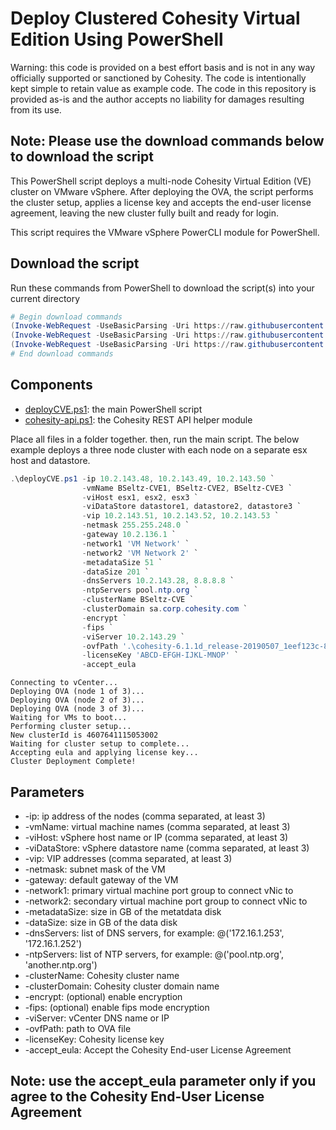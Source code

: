 # Deploy Clustered Cohesity Virtual Edition Using PowerShell

Warning: this code is provided on a best effort basis and is not in any way officially supported or sanctioned by Cohesity. The code is intentionally kept simple to retain value as example code. The code in this repository is provided as-is and the author accepts no liability for damages resulting from its use.

## Note: Please use the download commands below to download the script

This PowerShell script deploys a multi-node Cohesity Virtual Edition (VE) cluster on VMware vSphere. After deploying the OVA, the script performs the cluster setup, applies a license key and accepts the end-user license agreement, leaving the new cluster fully built and ready for login.

This script requires the VMware vSphere PowerCLI module for PowerShell.

## Download the script

Run these commands from PowerShell to download the script(s) into your current directory

```powershell
# Begin download commands
(Invoke-WebRequest -UseBasicParsing -Uri https://raw.githubusercontent.com/bseltz-cohesity/scripts/master/powershell/deployCVE/deployCVE.ps1).content | Out-File deployCVE.ps1; (Get-Content deployCVE.ps1) | Set-Content deployCVE.ps1
(Invoke-WebRequest -UseBasicParsing -Uri https://raw.githubusercontent.com/bseltz-cohesity/scripts/master/powershell/deployCVE/cohesity-deploy-api.ps1).content | Out-File cohesity-deploy-api.ps1; (Get-Content cohesity-deploy-api.ps1) | Set-Content cohesity-deploy-api.ps1
(Invoke-WebRequest -UseBasicParsing -Uri https://raw.githubusercontent.com/bseltz-cohesity/scripts/master/powershell/deployCVE/example-deployCVE.ps1).content | Out-File example-deployCVE.ps1; (Get-Content example-deployCVE.ps1) | Set-Content example-deployCVE.ps1
# End download commands
```

## Components

* [deployCVE.ps1](https://raw.githubusercontent.com/bseltz-cohesity/scripts/master/powershell/deployCVE/deployCVE.ps1): the main PowerShell script
* [cohesity-api.ps1](https://raw.githubusercontent.com/bseltz-cohesity/scripts/master/powershell/cohesity-api/cohesity-api.ps1): the Cohesity REST API helper module

Place all files in a folder together. then, run the main script. The below example deploys a three node cluster with each node on a separate esx host and datastore.

```powershell
.\deployCVE.ps1 -ip 10.2.143.48, 10.2.143.49, 10.2.143.50 `
                -vmName BSeltz-CVE1, BSeltz-CVE2, BSeltz-CVE3 `
                -viHost esx1, esx2, esx3 `
                -viDataStore datastore1, datastore2, datastore3 `
                -vip 10.2.143.51, 10.2.143.52, 10.2.143.53 `
                -netmask 255.255.248.0 `
                -gateway 10.2.136.1 `
                -network1 'VM Network' `
                -network2 'VM Network 2' `
                -metadataSize 51 `
                -dataSize 201 `
                -dnsServers 10.2.143.28, 8.8.8.8 `
                -ntpServers pool.ntp.org `
                -clusterName BSeltz-CVE `
                -clusterDomain sa.corp.cohesity.com `
                -encrypt `
                -fips `
                -viServer 10.2.143.29 `
                -ovfPath '.\cohesity-6.1.1d_release-20190507_1eef123c-8tb.ova' `
                -licenseKey 'ABCD-EFGH-IJKL-MNOP' `
                -accept_eula
```

```text
Connecting to vCenter...
Deploying OVA (node 1 of 3)...
Deploying OVA (node 2 of 3)...
Deploying OVA (node 3 of 3)...
Waiting for VMs to boot...
Performing cluster setup...
New clusterId is 4607641115053002
Waiting for cluster setup to complete...
Accepting eula and applying license key...
Cluster Deployment Complete!
```

## Parameters

* -ip: ip address of the nodes (comma separated, at least 3)
* -vmName: virtual machine names (comma separated, at least 3)
* -viHost: vSphere host name or IP (comma separated, at least 3)
* -viDataStore: vSphere datastore name (comma separated, at least 3)
* -vip: VIP addresses (comma separated, at least 3)
* -netmask: subnet mask of the VM
* -gateway: default gateway of the VM
* -network1: primary virtual machine port group to connect vNic to
* -network2: secondary virtual machine port group to connect vNic to
* -metadataSize: size in GB of the metatdata disk
* -dataSize: size in GB of the data disk
* -dnsServers: list of DNS servers, for example: @('172.16.1.253', '172.16.1.252')
* -ntpServers: list of NTP servers, for example: @('pool.ntp.org', 'another.ntp.org')
* -clusterName: Cohesity cluster name
* -clusterDomain: Cohesity cluster domain name
* -encrypt: (optional) enable encryption
* -fips: (optional) enable fips mode encryption
* -viServer: vCenter DNS name or IP
* -ovfPath: path to OVA file
* -licenseKey: Cohesity license key
* -accept_eula: Accept the Cohesity End-user License Agreement

## Note: use the accept_eula parameter only if you agree to the Cohesity End-User License Agreement
